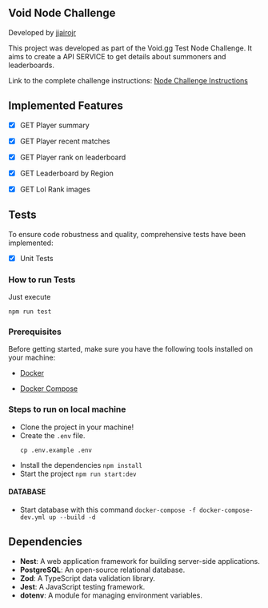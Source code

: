 ## Void Node Challenge
Developed by [jjairojr](https://github.com/jjairojr)
  

This project was developed as part of the Void.gg Test Node Challenge. It aims to create a API SERVICE to get details about summoners and leaderboards.


Link to the complete challenge instructions: [Node Challenge Instructions](https://docs.google.com/document/d/1tSXfHrsE61bGgQ7nCmci19wVaMgGoIJRu-QNxOfOwIY/edit)


## Implemented Features


-  [x] GET Player summary

-  [x] GET Player recent matches

-  [x] GET Player rank on leaderboard

-  [x] GET Leaderboard by Region

-  [x] GET Lol Rank images

  

## Tests

To ensure code robustness and quality, comprehensive tests have been implemented:

-  [x] Unit Tests

### How to run Tests

Just execute

```
npm run test

```

### Prerequisites

Before getting started, make sure you have the following tools installed on your machine:

-  [Docker](https://www.docker.com/get-started)

-  [Docker Compose](https://docs.docker.com/compose/install/)

### Steps to run on local machine

* Clone the project in your machine!
* Create the ```.env``` file. 
	```
	cp .env.example .env
	```
* Install the dependencies ```npm install```
* Start the project ```npm run start:dev```

#### DATABASE
* Start database with this command
	 ```docker-compose -f docker-compose-dev.yml up --build -d```

## Dependencies
- **Nest**: A web application framework for building server-side applications.
- **PostgreSQL**: An open-source relational database.
- **Zod**: A TypeScript data validation library.
- **Jest**: A JavaScript testing framework.
- **dotenv**: A module for managing environment variables.
